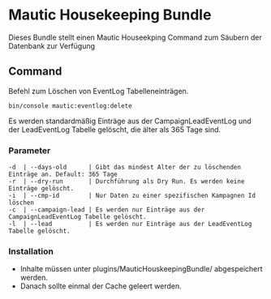 # Mautic Housekeeping Bundle
Dieses Bundle stellt einen Mautic Houseekping Command  zum Säubern der Datenbank zur Verfügung

## Command

Befehl zum Löschen von EventLog Tabelleneinträgen. 

```
bin/console mautic:eventlog:delete
```
Es werden standardmäßig Einträge aus der CampaignLeadEventLog und der LeadEventLog Tabelle gelöscht, die älter als 365 Tage sind.
### Parameter
```
-d  | --days-old      | Gibt das mindest Alter der zu löschenden Einträge an. Default: 365 Tage
-r  | --dry-run       | Durchführung als Dry Run. Es werden keine Einträge gelöscht.
-i  | --cmp-id        | Nur Daten zu einer spezifischen Kampagnen Id löschen
-c  | --campaign-lead | Es werden nur Einträge aus der CampaignLeadEventLog Tabelle gelöscht.
-l  | --lead          | Es werden nur Einträge aus der LeadEventLog Tabelle gelöscht.
```


### Installation
- Inhalte müssen unter plugins/MauticHouskeepingBundle/ abgespeichert werden.   
- Danach sollte einmal der Cache geleert werden.


